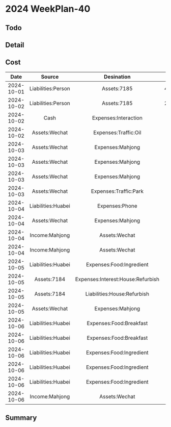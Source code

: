 # 2024 WeekPlan-40

## Todo

## Detail

## Cost

|    Date    |       Source       |            Desination             | Decimal | Remark      |
| :--------: | :----------------: | :-------------------------------: | ------: | ----------- |
| 2024-10-01 | Liabilities:Person |            Assets:7185            | 40000.0 | 妈          |
| 2024-10-02 | Liabilities:Person |            Assets:7185            | 20000.0 | 外婆        |
| 2024-10-02 |        Cash        |       Expenses:Interaction        |   600.0 | 许辉煌 结婚 |
| 2024-10-02 |   Assets:Wechat    |       Expenses:Traffic:Oil        |  176.96 |             |
| 2024-10-03 |   Assets:Wechat    |         Expenses:Mahjong          |    21.5 |             |
| 2024-10-03 |   Assets:Wechat    |         Expenses:Mahjong          |     8.0 |             |
| 2024-10-03 |   Assets:Wechat    |         Expenses:Mahjong          |    14.5 | 1001        |
| 2024-10-03 |   Assets:Wechat    |       Expenses:Traffic:Park       |       6 | 秀屿万达    |
| 2024-10-04 | Liabilities:Huabei |          Expenses:Phone           |    50.0 | 18206017392 |
| 2024-10-04 |   Assets:Wechat    |         Expenses:Mahjong          |     4.0 | 605         |
| 2024-10-04 |   Income:Mahjong   |           Assets:Wechat           |   11.75 | 1001        |
| 2024-10-04 |   Income:Mahjong   |           Assets:Wechat           |   33.75 | 605         |
| 2024-10-05 | Liabilities:Huabei |     Expenses:Food:Ingredient      |   58.91 | 大米10kg    |
| 2024-10-05 |    Assets:7184     | Expenses:Interest:House:Refurbish |  450.72 |             |
| 2024-10-05 |    Assets:7184     |    Liabilities:House:Refurbish    |  3004.8 |             |
| 2024-10-05 |   Assets:Wechat    |         Expenses:Mahjong          |    9.50 | 1001        |
| 2024-10-06 | Liabilities:Huabei |      Expenses:Food:Breakfast      |    16.0 | 肠粉        |
| 2024-10-06 | Liabilities:Huabei |      Expenses:Food:Breakfast      |     6.0 | 酱香包      |
| 2024-10-06 | Liabilities:Huabei |     Expenses:Food:Ingredient      |     8.0 | 花蛤        |
| 2024-10-06 | Liabilities:Huabei |     Expenses:Food:Ingredient      |    13.5 |             |
| 2024-10-06 | Liabilities:Huabei |     Expenses:Food:Ingredient      |    60.0 | 毛蟹        |
| 2024-10-06 |   Income:Mahjong   |           Assets:Wechat           |    5.25 | 605         |

## Summary
